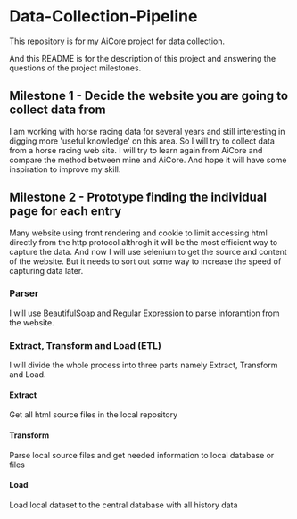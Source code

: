 # Data-Collection-Pipeline
This repository is for my AiCore project for data collection. 

And this README is for the description of this project and answering the questions of the project milestones. 

## Milestone 1 - Decide the website you are going to collect data from
I am working with horse racing data for several years and still interesting in digging more 'useful knowledge' on this area. So I will try to collect data from a horse racing web site. I will try to learn again from AiCore and compare the method between mine and AiCore. And hope it will have some inspiration to improve my skill.

## Milestone 2 - Prototype finding the individual page for each entry

Many website using front rendering and cookie to limit accessing html directly from the http protocol althrogh it will be the most efficient way to capture the data. And now I will use selenium to get the source and content of the website. But it needs to sort out some way to increase the speed of capturing data later. 

### Parser
I will use BeautifulSoap and Regular Expression to parse inforamtion from the website. 

### Extract, Transform and Load (ETL)
I will divide the whole process into three parts namely Extract, Transform and Load. 

#### Extract
Get all html source files in the local repository 

#### Transform
Parse local source files and get needed information to local database or files

#### Load
Load local dataset to the central database with all history data 

